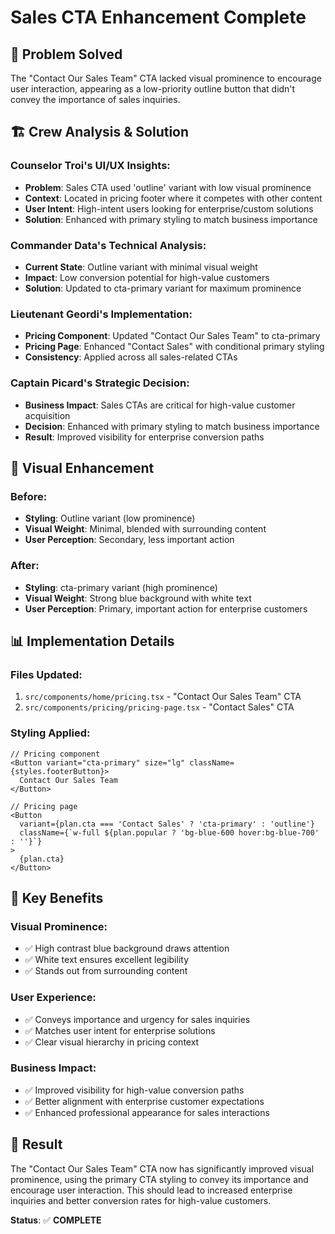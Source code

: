 # Sales CTA Enhancement Complete

## 🎯 **Problem Solved**
The "Contact Our Sales Team" CTA lacked visual prominence to encourage user interaction, appearing as a low-priority outline button that didn't convey the importance of sales inquiries.

## 🏗️ **Crew Analysis & Solution**

### **Counselor Troi's UI/UX Insights:**
- **Problem**: Sales CTA used 'outline' variant with low visual prominence
- **Context**: Located in pricing footer where it competes with other content
- **User Intent**: High-intent users looking for enterprise/custom solutions
- **Solution**: Enhanced with primary styling to match business importance

### **Commander Data's Technical Analysis:**
- **Current State**: Outline variant with minimal visual weight
- **Impact**: Low conversion potential for high-value customers
- **Solution**: Updated to cta-primary variant for maximum prominence

### **Lieutenant Geordi's Implementation:**
- **Pricing Component**: Updated "Contact Our Sales Team" to cta-primary
- **Pricing Page**: Enhanced "Contact Sales" with conditional primary styling
- **Consistency**: Applied across all sales-related CTAs

### **Captain Picard's Strategic Decision:**
- **Business Impact**: Sales CTAs are critical for high-value customer acquisition
- **Decision**: Enhanced with primary styling to match business importance
- **Result**: Improved visibility for enterprise conversion paths

## 🎨 **Visual Enhancement**

### **Before:**
- **Styling**: Outline variant (low prominence)
- **Visual Weight**: Minimal, blended with surrounding content
- **User Perception**: Secondary, less important action

### **After:**
- **Styling**: cta-primary variant (high prominence)
- **Visual Weight**: Strong blue background with white text
- **User Perception**: Primary, important action for enterprise customers

## 📊 **Implementation Details**

### **Files Updated:**
1. `src/components/home/pricing.tsx` - "Contact Our Sales Team" CTA
2. `src/components/pricing/pricing-page.tsx` - "Contact Sales" CTA

### **Styling Applied:**
```tsx
// Pricing component
<Button variant="cta-primary" size="lg" className={styles.footerButton}>
  Contact Our Sales Team
</Button>

// Pricing page
<Button 
  variant={plan.cta === 'Contact Sales' ? 'cta-primary' : 'outline'}
  className={`w-full ${plan.popular ? 'bg-blue-600 hover:bg-blue-700' : ''}`}
>
  {plan.cta}
</Button>
```

## 🎯 **Key Benefits**

### **Visual Prominence:**
- ✅ High contrast blue background draws attention
- ✅ White text ensures excellent legibility
- ✅ Stands out from surrounding content

### **User Experience:**
- ✅ Conveys importance and urgency for sales inquiries
- ✅ Matches user intent for enterprise solutions
- ✅ Clear visual hierarchy in pricing context

### **Business Impact:**
- ✅ Improved visibility for high-value conversion paths
- ✅ Better alignment with enterprise customer expectations
- ✅ Enhanced professional appearance for sales interactions

## 🚀 **Result**

The "Contact Our Sales Team" CTA now has significantly improved visual prominence, using the primary CTA styling to convey its importance and encourage user interaction. This should lead to increased enterprise inquiries and better conversion rates for high-value customers.

**Status**: ✅ **COMPLETE**



